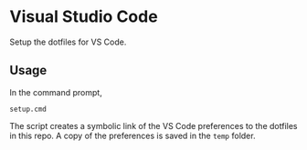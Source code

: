 # Visual Studio Code

Setup the dotfiles for VS Code.

## Usage

In the command prompt, 

``setup.cmd``

The script creates a symbolic link of the VS Code preferences to the dotfiles in this repo. A copy of the preferences is saved in the `temp` folder. 
